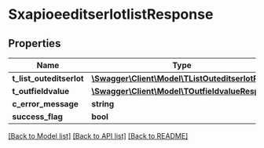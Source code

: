 # SxapioeeditserlotlistResponse

## Properties
Name | Type | Description | Notes
------------ | ------------- | ------------- | -------------
**t_list_outeditserlot** | [**\Swagger\Client\Model\TListOuteditserlotResp**](TListOuteditserlotResp.md) |  | [optional] 
**t_outfieldvalue** | [**\Swagger\Client\Model\TOutfieldvalueResp**](TOutfieldvalueResp.md) |  | [optional] 
**c_error_message** | **string** |  | [optional] 
**success_flag** | **bool** |  | [optional] 

[[Back to Model list]](../README.md#documentation-for-models) [[Back to API list]](../README.md#documentation-for-api-endpoints) [[Back to README]](../README.md)


